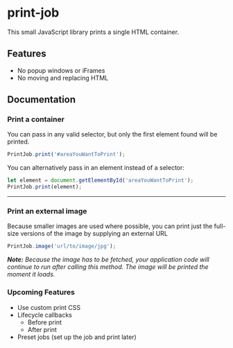 # print-job

This small JavaScript library prints a single HTML container.

## Features

* No popup windows or iFrames
* No moving and replacing HTML


## Documentation


### Print a container
You can pass in any valid selector, but only the first element found will be printed.
```javascript
PrintJob.print('#areaYouWantToPrint');
``` 

You can alternatively pass in an element instead of a selector:
```javascript
let element = document.getElementById('areaYouWantToPrint');
PrintJob.print(element);
```

---

### Print an external image
Because smaller images are used where possible, you can print just the full-size versions of the image by supplying an
external URL
 ```javascript
PrintJob.image('url/to/image/jpg');
```

_**Note:** Because the image has to be fetched, your application code will continue to run after calling this method.
The image will be printed the moment it loads._ 

### Upcoming Features
* Use custom print CSS
* Lifecycle callbacks
    * Before print
    * After print
* Preset jobs (set up the job and print later)
